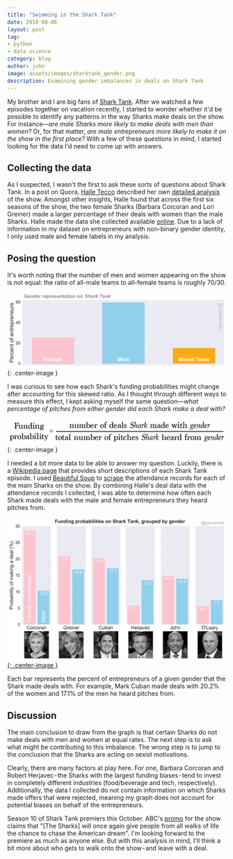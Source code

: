 ```yaml
---
title: "Swimming in the Shark Tank"
date: 2018-08-06
layout: post
tag:
- python
- data science
category: blog
author: john
image: assets/images/sharktank_gender.png
description: Examining gender imbalances in deals on Shark Tank
---
```


My brother and I are big fans of [Shark Tank](https://abc.go.com/shows/shark-tank). After we watched a few episodes together on vacation recently, I started to wonder whether it'd be possible to identify any patterns in the way Sharks make deals on the show. For instance&mdash;*are male Sharks more likely to make deals with men than women?* Or, for that matter, *are male entrepreneurs more likely to make it on the show in the first place?* With a few of these questions in mind, I started looking for the data I'd need to come up with answers.

## Collecting the data
As I suspected, I wasn't the first to ask these sorts of questions about Shark Tank. In a post on Quora, [Halle Tecco](https://twitter.com/halletecco) described her own [detailed analysis](https://www.quora.com/What-have-you-learned-from-watching-the-television-program-Shark-Tank/answer/Halle-Tecco) of the show. Amongst other insights, Halle found that across the first six seasons of the show, the two female Sharks (Barbara Corcoran and Lori Greiner) made a larger percentage of their deals with women than the male Sharks. Halle made the data she collected available [online](https://docs.google.com/spreadsheets/d/1Lr0gi_QJB_JU0lBMjJ7WiBRxA0loml1FlM-KlmKsaEY/edit#gid=0). Due to a lack of information in my dataset on entrepreneurs with non-binary gender identity, I only used male and female labels in my analysis.

## Posing the question
It's worth noting that the number of men and women appearing on the show is not equal: the ratio of all-male teams to all-female teams is roughly 70/30.

![Gender representation on *SharkTank*](/assets/images/gender_ratios.png){: .center-image }

I was curious to see how each Shark's funding probabilities might change after accounting for this skewed ratio. As I thought through different ways to measure this effect, I kept asking myself the same question&mdash;*what percentage of pitches from either gender did each Shark make a deal with?*

![Funding probability metric](/assets/images/metric3-01.png){: .center-image }

I needed a bit more data to be able to answer my question. Luckily, there is a [Wikipedia page](https://en.wikipedia.org/wiki/List_of_Shark_Tank_episodes) that provides short descriptions of each Shark Tank episode. I used [Beautiful Soup](https://www.crummy.com/software/BeautifulSoup/) to [scrape](https://github.com/johnwmillr/SharkTank/blob/master/scrapeSharkTankData.ipynb) the attendance records for each of the main Sharks on the show. By combining Halle's deal data with the attendance records I collected, I was able to determine how often each Shark made deals with the male and female entrepreneurs they heard pitches from.

[![Funding on *SharkTank* by gender](/assets/images/shark_tank_funding.png){: .center-image }](https://www.reddit.com/r/dataisbeautiful/comments/8wr8ko/funding_probabilities_on_shark_tank_grouped_by/)

Each bar represents the percent of entrepreneurs of a given gender that the Shark made deals with. For example, Mark Cuban made deals with 20.2% of the women and 17.1% of the men he heard pitches from.

## Discussion
The main conclusion to draw from the graph is that certain Sharks do not make deals with men and women at equal rates. The next step is to ask what might be contributing to this imbalance. The wrong step is to jump to the conclusion that the Sharks are acting on sexist motivations.

Clearly, there are many factors at play here. For one, Barbara Corcoran and Robert Herjavec - the Sharks with the largest funding biases - tend to invest in completely different industries (food/beverage and tech, respectively). Additionally, the data I collected do not contain information on which Sharks made offers that were rejected, meaning my graph does not account for potential biases on behalf of the entrepreneurs.

Season 10 of Shark Tank premiers this October. ABC's [promo](https://abc.go.com/shows/shark-tank/news/updates/shark-tank-season-10-premiere-date-time) for the show claims that "[The Sharks] will once again give people from all walks of life the chance to chase the American dream". I'm looking forward to the premiere as much as anyone else. But with this analysis in mind, I'll think a bit more about who gets to walk onto the show - and leave with a deal.
